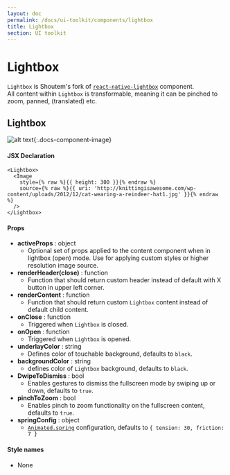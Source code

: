 ```yaml
---
layout: doc
permalink: /docs/ui-toolkit/components/lightbox
title: Lightbox
section: UI toolkit
---
```


# Lightbox

`Lightbox` is Shoutem's fork of [`react-native-lightbox`](https://github.com/oblador/react-native-lightbox) component.  
All content within `Lightbox` is transformable, meaning it can be pinched to zoom, panned, (translated) etc. 

## Lightbox
![alt text](https://cloud.githubusercontent.com/assets/378279/9074360/16eac5d6-3b09-11e5-90af-a69980e9f4be.gif "Lightbox"){:.docs-component-image}

#### JSX Declaration
```JSX
<Lightbox>
  <Image
    style={% raw %}{{ height: 300 }}{% endraw %}
    source={% raw %}{{ uri: 'http://knittingisawesome.com/wp-content/uploads/2012/12/cat-wearing-a-reindeer-hat1.jpg' }}{% endraw %}
  />
</Lightbox>
```

#### Props

* **activeProps** : object  
  - Optional set of props applied to the content component when in lightbox (open) mode. Use for applying custom styles or higher resolution image source.
* **renderHeader(close)** : function
  - Function that should return custom header instead of default with X button in upper left corner. 
* **renderContent** : function
  - Function that should return custom `Lightbox` content instead of default child content.
* **onClose** : function
  - Triggered when `Lightbox` is closed.
* **onOpen** : function
  - Triggered when `Lightbox` is opened.
* **underlayColor** : string
  - Defines color of touchable background, defaults to `black`.
* **backgroundColor** : string
  - defines color of `Lightbox` background, defaults to `black`.
* **DwipeToDismiss** : bool
  - Enables gestures to dismiss the fullscreen mode by swiping up or down, defaults to `true`.
* **pinchToZoom** : bool
  - Enables pinch to zoom functionality on the fullscreen content, defaults to `true`.
* **springConfig** : object
  - [`Animated.spring`](https://facebook.github.io/react-native/docs/animations.html) configuration, defaults to `{ tension: 30, friction: 7 }`  

#### Style names

* None  
